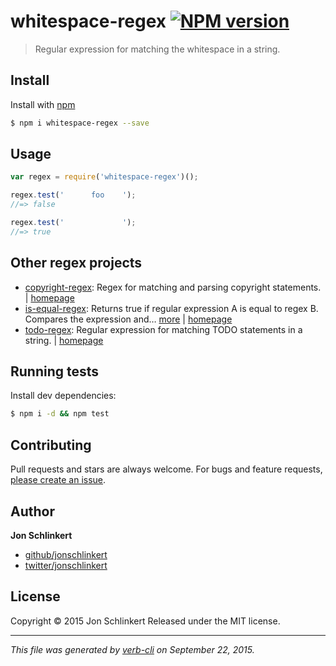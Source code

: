 # whitespace-regex [![NPM version](https://badge.fury.io/js/whitespace-regex.svg)](http://badge.fury.io/js/whitespace-regex)

> Regular expression for matching the whitespace in a string.

## Install

Install with [npm](https://www.npmjs.com/)

```sh
$ npm i whitespace-regex --save
```

## Usage

```js
var regex = require('whitespace-regex')();

regex.test('      foo    ');
//=> false

regex.test('             ');
//=> true
```

## Other regex projects

* [copyright-regex](https://www.npmjs.com/package/copyright-regex): Regex for matching and parsing copyright statements. | [homepage](https://github.com/regexps/copyright-regex)
* [is-equal-regex](https://www.npmjs.com/package/is-equal-regex): Returns true if regular expression A is equal to regex B. Compares the expression and… [more](https://www.npmjs.com/package/is-equal-regex) | [homepage](https://github.com/jonschlinkert/is-equal-regex)
* [todo-regex](https://www.npmjs.com/package/todo-regex): Regular expression for matching TODO statements in a string. | [homepage](https://github.com/regexps/todo-regex)

## Running tests

Install dev dependencies:

```sh
$ npm i -d && npm test
```

## Contributing

Pull requests and stars are always welcome. For bugs and feature requests, [please create an issue](https://github.com/jonschlinkert/whitespace-regex/issues/new).

## Author

**Jon Schlinkert**

+ [github/jonschlinkert](https://github.com/jonschlinkert)
+ [twitter/jonschlinkert](http://twitter.com/jonschlinkert)

## License

Copyright © 2015 Jon Schlinkert
Released under the MIT license.

***

_This file was generated by [verb-cli](https://github.com/assemble/verb-cli) on September 22, 2015._